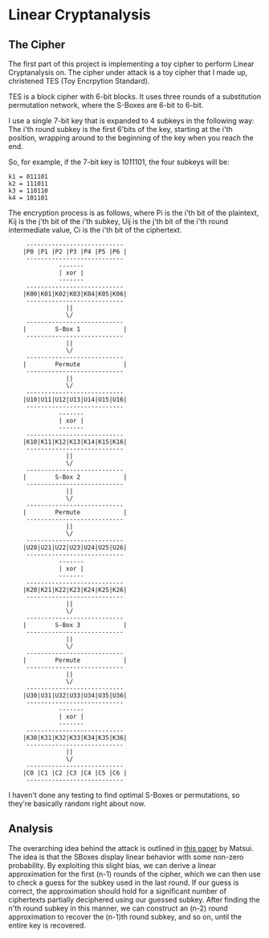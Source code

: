 Linear Cryptanalysis
===================

The Cipher
----------

The first part of this project is implementing a toy cipher to perform
Linear Cryptanalysis on. The cipher under attack is a toy cipher that I
made up, christened TES (Toy Encrpytion Standard). 

TES is a block cipher with 6-bit blocks. It uses three rounds of a substitution
permutation network, where the S-Boxes are 6-bit to 6-bit.

I use a single 7-bit key that is expanded to 4 subkeys in the following
way: The i'th round subkey is the first 6'bits of the key, starting at the i'th
position, wrapping around to the beginning of the key when you reach the end.

So, for example, if the 7-bit key is 1011101, the four subkeys will be:

    k1 = 011101
    k2 = 111011
    k3 = 110110
    k4 = 101101

The encryption process is as follows, where Pi is the i'th bit of the plaintext,
Kij is the j'th bit of the i'th subkey, Uij is the j'th bit of the i'th round
intermediate value, Ci is the i'th bit of the ciphertext.


         ---------------------------
        |P0 |P1 |P2 |P3 |P4 |P5 |P6 |
         ---------------------------
                  -------
                  | xor |
                  -------
         ---------------------------
        |K00|K01|K02|K03|K04|K05|K06|
         ---------------------------
                    ||
                    \/
         ---------------------------
        |        S-Box 1            |
         ---------------------------
                    ||
                    \/
         ---------------------------
        |        Permute            |
         ---------------------------
                    ||
                    \/
         ---------------------------
        |U10|U11|U12|U13|U14|U15|U16|
         ---------------------------
                  -------
                  | xor |
                  -------
         ---------------------------
        |K10|K11|K12|K13|K14|K15|K16|
         ---------------------------
                    ||
                    \/
         ---------------------------
        |        S-Box 2            |
         ---------------------------
                    ||
                    \/
         ---------------------------
        |        Permute            |
         ---------------------------
                    ||
                    \/
         ---------------------------
        |U20|U21|U22|U23|U24|U25|U26|
         ---------------------------
                  -------
                  | xor |
                  -------
         ---------------------------
        |K20|K21|K22|K23|K24|K25|K26|
         ---------------------------
                    ||
                    \/
         ---------------------------
        |        S-Box 3            |
         ---------------------------
                    ||
                    \/
         ---------------------------
        |        Permute            |
         ---------------------------
                    ||
                    \/
         ---------------------------
        |U30|U31|U32|U33|U34|U35|U36|
         ---------------------------
                  -------
                  | xor |
                  -------
         ---------------------------
        |K30|K31|K32|K33|K34|K35|K36|
         ---------------------------
                    ||
                    \/
         ---------------------------
        |C0 |C1 |C2 |C3 |C4 |C5 |C6 |
         ---------------------------


 I haven't done any testing to find optimal S-Boxes or permutations, so they're
 basically random right about now.

Analysis
--------

The overarching idea behind the attack is outlined in [this paper](http://luca-giuzzi.unibs.it/corsi/Support/papers-cryptography/Matsui.pdf) by Matsui. The idea is that the SBoxes display linear
behavior with some non-zero probability. By exploiting this slight bias,
we can derive a linear approximation for the first (n-1) rounds of the cipher,
which we can then use to check a guess for the subkey used in the last round.
If our guess is correct, the approximation should hold for a significant
number of ciphertexts partially deciphered using our guessed subkey. After finding
the n'th round subkey in this manner, we can construct an (n-2) round approximation
to recover the (n-1)th round subkey, and so on, until the entire key is recovered.
